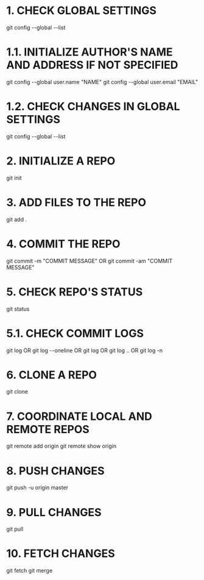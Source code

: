 # 1. CHECK GLOBAL SETTINGS
git config --global --list 

# 1.1. INITIALIZE AUTHOR'S NAME AND ADDRESS IF NOT SPECIFIED
git config --global user.name "NAME"
git config --global user.email "EMAIL"

# 1.2. CHECK CHANGES IN GLOBAL SETTINGS
git config --global --list

# 2. INITIALIZE A REPO
git init

# 3. ADD FILES TO THE REPO
git add .

# 4. COMMIT THE REPO
git commit -m "COMMIT MESSAGE"
OR
git commit -am "COMMIT MESSAGE"

# 5. CHECK REPO'S STATUS
git status

# 5.1. CHECK COMMIT LOGS
git log
OR
git log --oneline
OR
git log <file-name>
OR
git log <since>..<until>
OR
git log -n <limit>
  
# 6. CLONE A REPO
git clone <url>

# 7. COORDINATE LOCAL AND REMOTE REPOS
git remote add origin <url>
git remote show origin
  
# 8. PUSH CHANGES
git push -u origin master

# 9. PULL CHANGES
git pull

# 10. FETCH CHANGES
git fetch
git merge
